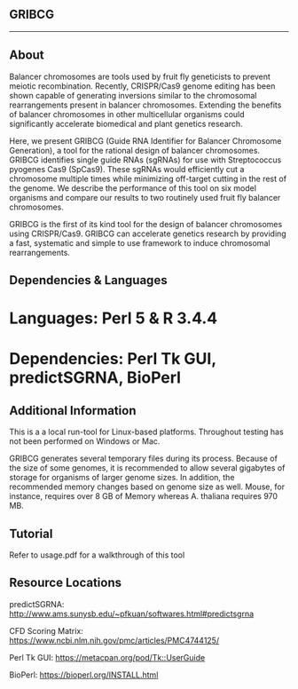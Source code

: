 ## GRIBCG
------------------------

## About

Balancer chromosomes are tools used by fruit fly geneticists to prevent meiotic recombination. Recently, CRISPR/Cas9 genome editing has been shown capable of generating inversions similar to the chromosomal rearrangements present in balancer chromosomes. Extending the benefits of balancer chromosomes in other multicellular organisms could significantly accelerate biomedical and plant genetics research. 

Here, we present GRIBCG (Guide RNA Identifier for Balancer Chromosome Generation), a tool for the rational design of balancer chromosomes. GRIBCG identifies single guide RNAs (sgRNAs) for use with Streptococcus pyogenes Cas9 (SpCas9). These sgRNAs would efficiently cut a chromosome multiple times while minimizing off-target cutting in the rest of the genome. We describe the performance of this tool on six model organisms and compare our results to two routinely used fruit fly balancer chromosomes. 

GRIBCG is the first of its kind tool for the design of balancer chromosomes using CRISPR/Cas9. GRIBCG can accelerate genetics research by providing a fast, systematic and simple to use framework to induce chromosomal rearrangements.

## Dependencies & Languages

# Languages: Perl 5 & R 3.4.4
# Dependencies: Perl Tk GUI, predictSGRNA, BioPerl

## Additional Information

This is a a local run-tool for Linux-based platforms. Throughout testing has not been performed on Windows or Mac. 

GRIBCG generates several temporary files during its process. Because of the size of some genomes, it is recommended to allow several gigabytes of storage for organisms of larger genome sizes. In addition, the recommended memory changes based on genome size as well. Mouse, for instance, requires over 8 GB of Memory whereas A. thaliana requires 970 MB. 

## Tutorial
Refer to usage.pdf for a walkthrough of this tool

## Resource Locations
predictSGRNA: http://www.ams.sunysb.edu/~pfkuan/softwares.html#predictsgrna

CFD Scoring Matrix: https://www.ncbi.nlm.nih.gov/pmc/articles/PMC4744125/

Perl Tk GUI: https://metacpan.org/pod/Tk::UserGuide

BioPerl: https://bioperl.org/INSTALL.html
